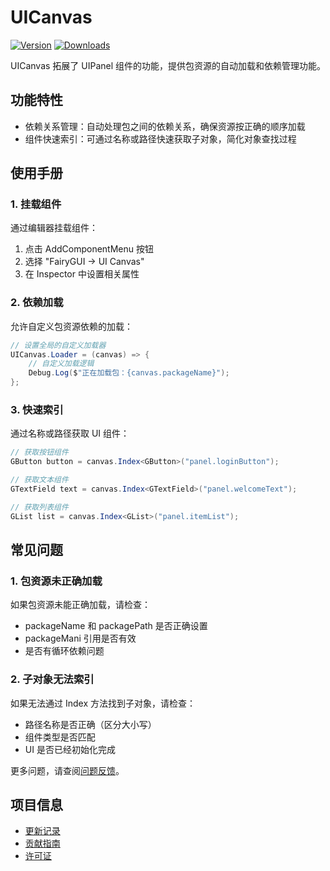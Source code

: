# UICanvas

[![Version](https://img.shields.io/npm/v/org.eframework.u3d.fgui)](https://www.npmjs.com/package/org.eframework.u3d.fgui)
[![Downloads](https://img.shields.io/npm/dm/org.eframework.u3d.fgui)](https://www.npmjs.com/package/org.eframework.u3d.fgui)

UICanvas 拓展了 UIPanel 组件的功能，提供包资源的自动加载和依赖管理功能。

## 功能特性

- 依赖关系管理：自动处理包之间的依赖关系，确保资源按正确的顺序加载
- 组件快速索引：可通过名称或路径快速获取子对象，简化对象查找过程

## 使用手册

### 1. 挂载组件

通过编辑器挂载组件：

1. 点击 AddComponentMenu 按钮
2. 选择 "FairyGUI → UI Canvas"
3. 在 Inspector 中设置相关属性

### 2. 依赖加载

允许自定义包资源依赖的加载：

```csharp
// 设置全局的自定义加载器
UICanvas.Loader = (canvas) => {
    // 自定义加载逻辑
    Debug.Log($"正在加载包：{canvas.packageName}");
};
```

### 3. 快速索引

通过名称或路径获取 UI 组件：

```csharp
// 获取按钮组件
GButton button = canvas.Index<GButton>("panel.loginButton");

// 获取文本组件
GTextField text = canvas.Index<GTextField>("panel.welcomeText");

// 获取列表组件
GList list = canvas.Index<GList>("panel.itemList");
```

## 常见问题

### 1. 包资源未正确加载

如果包资源未能正确加载，请检查：
- packageName 和 packagePath 是否正确设置
- packageMani 引用是否有效
- 是否有循环依赖问题

### 2. 子对象无法索引

如果无法通过 Index 方法找到子对象，请检查：
- 路径名称是否正确（区分大小写）
- 组件类型是否匹配
- UI 是否已经初始化完成

更多问题，请查阅[问题反馈](../CONTRIBUTING.md#问题反馈)。

## 项目信息

- [更新记录](../CHANGELOG.md)
- [贡献指南](../CONTRIBUTING.md)
- [许可证](../LICENSE.md)
